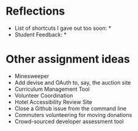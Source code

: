 # Reflections

* List of shortcuts I gave out too soon:
  *
* Student Feedback:
  * 

# Other assignment ideas

* Minesweeper
* Add devise and OAuth to, say, the auction site
* Curriculum Management Tool
* Volunteer Coordination
* Hotel Accessibility Review Site
* Close a Github issue from the command line
* Commuters volunteering for moving donations
* Crowd-sourced developer assessment tool
